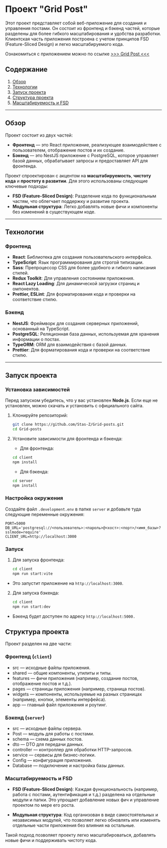 # Проект "Grid Post"

Этот проект представляет собой веб-приложение для создания и управления постами. Он состоит из фронтенд и бэкенд частей, которые разделены для более гибкого масштабирования и удобства разработки. Клиентская часть приложения построена с учетом принципов FSD (Feature-Sliced Design) и легко масштабируемого кода.

Ознакомиться с приложением можно по ссылке [>>> Grid Post <<<](https://grid-post.vercel.app/)

## Содержание

1. [Обзор](#обзор)
2. [Технологии](#технологии)
3. [Запуск проекта](#запуск-проекта)
4. [Структура проекта](#структура-проекта)
5. [Масштабируемость и FSD](#масштабируемость-и-fsd)

---

## Обзор

Проект состоит из двух частей:

-   **Фронтенд** — это React приложение, реализующее взаимодействие с пользователем, отображение постов и их создание.
-   **Бэкенд** — это NestJS приложение с PostgreSQL, которое управляет базой данных, обрабатывает запросы и предоставляет API для фронтенда.

Проект спроектирован с акцентом на **масштабируемость**, **чистоту кода** и **простоту в развитии**. Для этого использованы следующие ключевые подходы:

-   **FSD (Feature-Sliced Design)**: Разделение кода по функциональным частям, что облегчает поддержку и развитие проекта.
-   **Модульная структура**: Легко добавлять новые фичи и компоненты без изменений в существующем коде.

---

## Технологии

### Фронтенд

-   **React**: Библиотека для создания пользовательского интерфейса.
-   **TypeScript**: Язык программирования для строгой типизации.
-   **Sass**: Препроцессор CSS для более удобного и гибкого написания стилей.
-   **Redux Toolkit**: Для управления состоянием приложения.
-   **React Lazy Loading**: Для динамической загрузки страниц и омпонентов.
-   **Prettier, ESLint**: Для форматирования кода и проверки на соответствие стилю.

### Бэкенд

-   **NestJS**: Фреймворк для создания серверных приложений, основанный на TypeScript.
-   **PostgreSQL**: Реляционная база данных, используемая для хранения информации о постах.
-   **TypeORM**: ORM для взаимодействия с базой данных.
-   **Prettier**: Для форматирования кода и проверки на соответствие стилю.

---

## Запуск проекта

### Установка зависимостей

Перед запуском убедитесь, что у вас установлен **Node.js**. Если еще не установлен, можно скачать и установить с официального сайта.

1. Клонируйте репозиторий:

    ```bash
    git clone https://github.com/Stas-Z/Grid-posts.git
    cd Grid-posts
    ```

2. Установите зависимости для фронтенда и бэкенда:

    - Для фронтенда:

    ```bash
    cd client
    npm install
    ```

    - Для бэкенда:

    ```bash
    cd server
    npm install
    ```

### Настройка окружения

Создайте файл `.development.env` в папке `server` и добавьте туда следующие переменные окружения:

```env
PORT=5000
DB_URL='postgresql://<пользователь>:<пароль>@<хост>:<порт>/<имя_базы>?sslmode=require'
CLIENT_URL=http://localhost:3000
```

### Запуск

1. Для запуска фронтенда:

    ```bash
    cd client
    npm run start:vite
    ```

-   Это запустит приложение на `http://localhost:3000`.

2. Для запуска бэкенда:

    ```bash
    cd client
    npm run start:dev
    ```

-   Бэкенд будет доступен по адресу `http://localhost:5000.`

## Структура проекта

Проект разделен на две части:

### Фронтенд (`client`)

-   src — исходные файлы приложения.
-   shared — общие компоненты, утилиты и типы.
-   features — фичи приложения (например, создание постов, отображение постов и т.д.).
-   pages — страницы приложения (например, страница постов).
-   widgets — компоненты, используемые на разных страницах (например, кнопки, элементы интерфейса).
-   app — главный файл приложения и роутинг.

### Бэкенд (`server`)

-   src — исходные файлы сервера.
-   Post — модуль для работы с постами.
-   schema — схема данных постов.
-   dto — DTO для передачи данных.
-   controller — контроллер для обработки HTTP-запросов.
-   service — сервисы для бизнес-логики.
-   Config — конфигурация приложения.
-   Database — подключение и настройка базы данных.

### Масштабируемость и FSD

-   **FSD (Feature-Sliced Design)**: Каждая функциональность (например, работа с постами, аутентификация и т.д.) разделена на отдельные модули и папки. Это упрощает добавление новых фич и управление проектом по мере его роста.

-   **Модульная структура**: Код организован в виде самостоятельных и независимых модулей, что позволяет легко обновлять или изменять отдельные части приложения без влияния на остальные.

Такой подход позволяет проекту легко масштабироваться, добавлять новые фичи и поддерживать чистоту кода.
